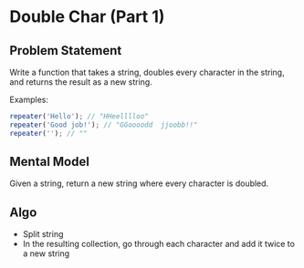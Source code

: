# Double Char (Part 1)

## Problem Statement

Write a function that takes a string, doubles every character in the string, and returns the result as a new string.

Examples:

```js
repeater('Hello'); // "HHeelllloo"
repeater('Good job!'); // "GGoooodd  jjoobb!!"
repeater(''); // ""
```

## Mental Model

Given a string, return a new string where every character is doubled.

## Algo

- Split string
- In the resulting collection, go through each character and add it twice to a new string
